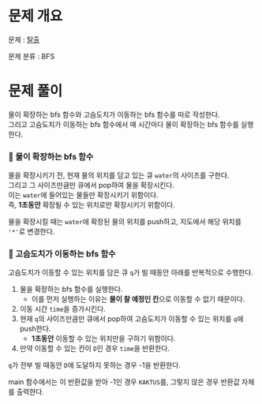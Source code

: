 # 문제 개요

문제 : [탈출](https://www.acmicpc.net/problem/3055)

문제 분류 : BFS

# 문제 풀이

물이 확장하는 bfs 함수와 고슴도치가 이동하는 bfs 함수를 따로 작성한다.  
그리고 고슴도치가 이동하는 bfs 함수에서 매 시간마다 물이 확장하는 bfs 함수를 실행한다.

### :potable_water: 물이 확장하는 bfs 함수

물을 확장시키기 전, 현재 물의 위치를 담고 있는 큐 `water`의 사이즈를 구한다.  
그리고 그 사이즈만큼만 큐에서 pop하여 물을 확장시킨다.  
이는 `water`에 들어있는 물들만 확장시키기 위함이다.  
즉, **1초동안** 확장될 수 있는 위치로만 확장시키기 위함이다.

물을 확장시킬 때는 `water`에 확장된 물의 위치를 push하고, 지도에서 해당 위치를 `'*'`로 변경한다.

### :hedgehog: 고슴도치가 이동하는 bfs 함수

고슴도치가 이동할 수 있는 위치를 담은 큐 `q`가 빌 때동안 아래를 반복적으로 수행한다.

1. 물을 확장하는 bfs 함수를 실행한다.
   - 이를 먼저 실행하는 이유는 **물이 찰 예정인 칸**으로 이동할 수 없기 때문이다.
2. 이동 시간 `time`을 증가시킨다.
3. 현재 `q`의 사이즈만큼만 큐에서 pop하여 고슴도치가 이동할 수 있는 위치를 `q`에 push한다.
   - **1초동안** 이동할 수 있는 위치만을 구하기 위함이다.
4. 만약 이동할 수 있는 칸이 `D`인 경우 `time`을 반환한다.

`q`가 전부 빌 때동안 `D`에 도달하지 못하는 경우 -1을 반환한다.

main 함수에서는 이 반환값을 받아 -1인 경우 `KAKTUS`를, 그렇지 않은 경우 반환값 자체를 출력한다.
